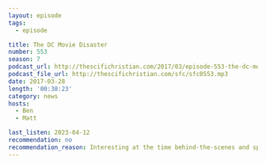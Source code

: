```yaml
---
layout: episode
tags:
  - episode

title: The DC Movie Disaster
number: 553
season: 7
podcast_url: http://thescifichristian.com/2017/03/episode-553-the-dc-movie-disaster/
podcast_file_url: http://thescifichristian.com/sfc/sfc0553.mp3
date: 2017-03-28
length: '00:38:23'
category: news
hosts:
  - Ben
  - Matt

last_listen: 2023-04-12
recommendation: no
recommendation_reason: Interesting at the time behind-the-scenes and speculation
---
```

